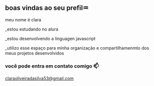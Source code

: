 ## boas vindas ao seu prefil♒

meu nome é clara

_estou estudando no alura

_estou desenvolvendo a linguagen javascript

_utilizo esse espaço para minha organização e compartilhamenmto dos meus projetos desenvolvidos

### você pode entra em contato comigo 📫

claraoliveiradasilva53@gmail.com


[](https://tenor.com/pt-BR/view/cats-gif-24695538)
